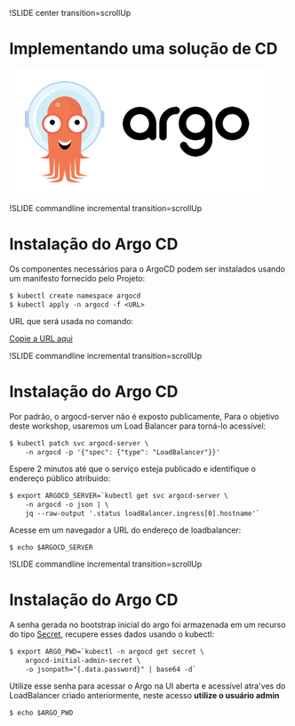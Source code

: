 !SLIDE center transition=scrollUp

# Implementando uma solução de CD

![argocd](images/argocd.png)

!SLIDE commandline incremental transition=scrollUp

# Instalação do Argo CD

Os componentes necessários para o ArgoCD podem ser instalados usando um manifesto fornecido pelo Projeto:

	$ kubectl create namespace argocd
	$ kubectl apply -n argocd -f <URL>

URL que será usada no comando:

[Copie a URL aqui](https://raw.githubusercontent.com/argoproj/argo-cd/v2.4.7/manifests/install.yaml)


!SLIDE commandline incremental transition=scrollUp

# Instalação do Argo CD

Por padrão, o argocd-server não é exposto publicamente, Para o objetivo deste workshop, usaremos um Load Balancer para torná-lo acessível:

	$ kubectl patch svc argocd-server \
		-n argocd -p '{"spec": {"type": "LoadBalancer"}}'

Espere 2 minutos até que o serviço esteja publicado e identifique o endereço público atribuido:

	$ export ARGOCD_SERVER=`kubectl get svc argocd-server \
		-n argocd -o json | \
		jq --raw-output '.status loadBalancer.ingress[0].hostname'`

Acesse em um navegador a URL do endereço de loadbalancer:

	$ echo $ARGOCD_SERVER

!SLIDE commandline incremental transition=scrollUp

# Instalação do Argo CD

A senha gerada no bootstrap inicial do argo foi armazenada em um recurso do tipo [Secret](https://kubernetes.io/docs/concepts/configuration/secret/), recupere esses dados usando o kubectl:

	$ export ARGO_PWD=`kubectl -n argocd get secret \
		argocd-initial-admin-secret \
		-o jsonpath="{.data.password}" | base64 -d`

Utilize esse senha para acessar o Argo na UI aberta e acessível atra'ves do LoadBalancer criado anteriormente, neste acesso **utilize o usuário admin**

	$ echo $ARGO_PWD